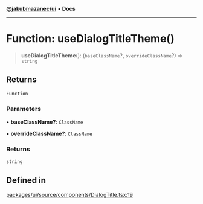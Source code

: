 [**@jakubmazanec/ui**](../README.md) • **Docs**

---

# Function: useDialogTitleTheme()

> **useDialogTitleTheme**(): (`baseClassName`?, `overrideClassName`?) => `string`

## Returns

`Function`

### Parameters

• **baseClassName?**: `ClassName`

• **overrideClassName?**: `ClassName`

### Returns

`string`

## Defined in

[packages/ui/source/components/DialogTitle.tsx:19](https://github.com/jakubmazanec/tools/blob/a5f92f7f2969c6804808173bd093f7dbafca1b9f/packages/ui/source/components/DialogTitle.tsx#L19)
